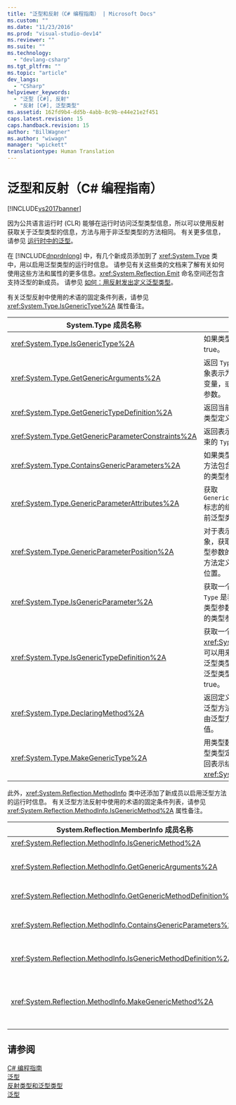 ```yaml
---
title: "泛型和反射（C# 编程指南） | Microsoft Docs"
ms.custom: ""
ms.date: "11/23/2016"
ms.prod: "visual-studio-dev14"
ms.reviewer: ""
ms.suite: ""
ms.technology: 
  - "devlang-csharp"
ms.tgt_pltfrm: ""
ms.topic: "article"
dev_langs: 
  - "CSharp"
helpviewer_keywords: 
  - "泛型 [C#], 反射"
  - "反射 [C#], 泛型类型"
ms.assetid: 162fd9b4-dd5b-4abb-8c9b-e44e21e2f451
caps.latest.revision: 15
caps.handback.revision: 15
author: "BillWagner"
ms.author: "wiwagn"
manager: "wpickett"
translationtype: Human Translation
---
```

# 泛型和反射（C# 编程指南）
[!INCLUDE[vs2017banner](../../../csharp/includes/vs2017banner.md)]

因为公共语言运行时 \(CLR\) 能够在运行时访问泛型类型信息，所以可以使用反射获取关于泛型类型的信息，方法与用于非泛型类型的方法相同。  有关更多信息，请参见 [运行时中的泛型](../../../csharp/programming-guide/generics/generics-in-the-run-time.md)。  
  
 在 [!INCLUDE[dnprdnlong](../../../csharp/programming-guide/events/includes/dnprdnlong_md.md)] 中，有几个新成员添加到了 <xref:System.Type> 类中，用以启用泛型类型的运行时信息。  请参见有关这些类的文档来了解有关如何使用这些方法和属性的更多信息。<xref:System.Reflection.Emit> 命名空间还包含支持泛型的新成员。  请参见 [如何：用反射发出定义泛型类型](../Topic/How%20to:%20Define%20a%20Generic%20Type%20with%20Reflection%20Emit.md)。  
  
 有关泛型反射中使用的术语的固定条件列表，请参见 <xref:System.Type.IsGenericType%2A> 属性备注。  
  
|System.Type 成员名称|说明|  
|----------------------|--------|  
|<xref:System.Type.IsGenericType%2A>|如果类型为泛型，则返回 true。|  
|<xref:System.Type.GetGenericArguments%2A>|返回 `Type` 对象数组，这些对象表示为构造类型提供的类型变量，或泛型类型定义的类型参数。|  
|<xref:System.Type.GetGenericTypeDefinition%2A>|返回当前构造类型的基础泛型类型定义。|  
|<xref:System.Type.GetGenericParameterConstraints%2A>|返回表示当前泛型类型参数约束的 `Type` 对象的数组。|  
|<xref:System.Type.ContainsGenericParameters%2A>|如果类型或其任意封闭类型或方法包含没有被提供特定类型的类型参数，则返回 true。|  
|<xref:System.Type.GenericParameterAttributes%2A>|获取 `GenericParameterAttributes` 标志的组合，这些标志描述当前泛型类型参数的特殊约束。|  
|<xref:System.Type.GenericParameterPosition%2A>|对于表示类型参数的 `Type` 对象，获取类型参数在声明该类型参数的泛型类型定义或泛型方法定义的类型参数列表中的位置。|  
|<xref:System.Type.IsGenericParameter%2A>|获取一个值，该值指示当前 `Type` 是表示泛型类型定义的类型参数，还是泛型方法定义的类型参数。|  
|<xref:System.Type.IsGenericTypeDefinition%2A>|获取一个值，该值指示当前 <xref:System.Type> 是否表示可以用来构造其他泛型类型的泛型类型定义。  如果类型表示泛型类型的定义，则返回 true。|  
|<xref:System.Type.DeclaringMethod%2A>|返回定义当前泛型类型参数的泛型方法；如果类型参数不是由泛型方法定义的，则返回空值。|  
|<xref:System.Type.MakeGenericType%2A>|用类型数组的元素替代当前泛型类型定义的类型参数，并返回表示结果构造类型的 <xref:System.Type> 对象。|  
  
 此外，<xref:System.Reflection.MethodInfo> 类中还添加了新成员以启用泛型方法的运行时信息。  有关泛型方法反射中使用的术语的固定条件列表，请参见 <xref:System.Reflection.MethodInfo.IsGenericMethod%2A> 属性备注。  
  
|System.Reflection.MemberInfo 成员名称|说明|  
|---------------------------------------|--------|  
|<xref:System.Reflection.MethodInfo.IsGenericMethod%2A>|如果方法为泛型，则返回 true。|  
|<xref:System.Reflection.MethodInfo.GetGenericArguments%2A>|返回 Type 对象数组，这些对象表示构造泛型方法的类型变量，或泛型方法定义的类型参数。|  
|<xref:System.Reflection.MethodInfo.GetGenericMethodDefinition%2A>|返回当前构造方法的基础泛型方法定义。|  
|<xref:System.Reflection.MethodInfo.ContainsGenericParameters%2A>|如果方法或其任意封闭类型包含没有被提供特定类型的任何类型参数，则返回 true。|  
|<xref:System.Reflection.MethodInfo.IsGenericMethodDefinition%2A>|如果当前 <xref:System.Reflection.MethodInfo> 表示泛型方法的定义，则返回 true。|  
|<xref:System.Reflection.MethodInfo.MakeGenericMethod%2A>|用类型数组的元素替代当前泛型方法定义的类型参数，并返回表示结果构造方法的 <xref:System.Reflection.MethodInfo> 对象。|  
  
## 请参阅  
 [C\# 编程指南](../../../csharp/programming-guide/index.md)   
 [泛型](../../../csharp/programming-guide/generics/index.md)   
 [反射类型和泛型类型](../Topic/Reflection%20and%20Generic%20Types.md)   
 [泛型](../Topic/Generics%20in%20the%20.NET%20Framework.md)